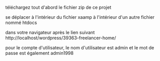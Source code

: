 téléchargez tout d'abord le fichier zip de ce projet

se déplacer à l'intérieur du fichier xaamp à l'intérieur d'un autre fichier nommé htdocs

dans votre navigateur après le lien suivant  http://localhost/wordpress/39363-freelancer-home/

pour le compte d'utilisateur, le nom d'utilisateur est admin et le mot de passe est également admin1998
